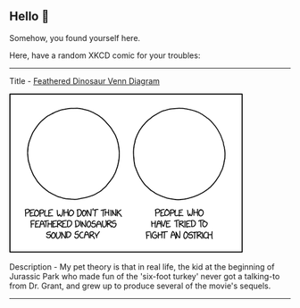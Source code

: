 ## Hello 👀

Somehow, you found yourself here.

Here, have a random XKCD comic for your troubles:

-----------------------------------

Title - [Feathered Dinosaur Venn Diagram](https://xkcd.com/2090)

![Feathered Dinosaur Venn Diagram](./random_comic.png)

Description - My pet theory is that in real life, the kid at the beginning of Jurassic Park who made fun of the 'six-foot turkey' never got a talking-to from Dr. Grant, and grew up to produce several of the movie's sequels.

-----------------------------------
